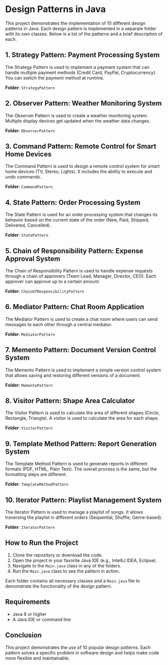 # Design Patterns in Java

This project demonstrates the implementation of 10 different design patterns in Java. Each design pattern is implemented in a separate folder with its own classes. Below is a list of the patterns and a brief description of each.

## 1. Strategy Pattern: Payment Processing System
The Strategy Pattern is used to implement a payment system that can handle multiple payment methods (Credit Card, PayPal, Cryptocurrency). You can switch the payment method at runtime.

**Folder**: `StrategyPattern`

## 2. Observer Pattern: Weather Monitoring System
The Observer Pattern is used to create a weather monitoring system. Multiple display devices get updated when the weather data changes.

**Folder**: `ObserverPattern`

## 3. Command Pattern: Remote Control for Smart Home Devices
The Command Pattern is used to design a remote control system for smart home devices (TV, Stereo, Lights). It includes the ability to execute and undo commands.

**Folder**: `CommandPattern`

## 4. State Pattern: Order Processing System
The State Pattern is used for an order processing system that changes its behavior based on the current state of the order (New, Paid, Shipped, Delivered, Cancelled).

**Folder**: `StatePattern`

## 5. Chain of Responsibility Pattern: Expense Approval System
The Chain of Responsibility Pattern is used to handle expense requests through a chain of approvers (Team Lead, Manager, Director, CEO). Each approver can approve up to a certain amount.

**Folder**: `ChainOfResponsibilityPattern`

## 6. Mediator Pattern: Chat Room Application
The Mediator Pattern is used to create a chat room where users can send messages to each other through a central mediator.

**Folder**: `MediatorPattern`

## 7. Memento Pattern: Document Version Control System
The Memento Pattern is used to implement a simple version control system that allows saving and restoring different versions of a document.

**Folder**: `MementoPattern`

## 8. Visitor Pattern: Shape Area Calculator
The Visitor Pattern is used to calculate the area of different shapes (Circle, Rectangle, Triangle). A visitor is used to calculate the area for each shape.

**Folder**: `VisitorPattern`

## 9. Template Method Pattern: Report Generation System
The Template Method Pattern is used to generate reports in different formats (PDF, HTML, Plain Text). The overall process is the same, but the formatting steps are different.

**Folder**: `TemplateMethodPattern`

## 10. Iterator Pattern: Playlist Management System
The Iterator Pattern is used to manage a playlist of songs. It allows traversing the playlist in different orders (Sequential, Shuffle, Genre-based).

**Folder**: `IteratorPattern`

## How to Run the Project

1. Clone the repository or download the code.
2. Open the project in your favorite Java IDE (e.g., IntelliJ IDEA, Eclipse).
3. Navigate to the `Main.java` class in any of the folders.
4. Run the `Main.java` class to see the pattern in action.

Each folder contains all necessary classes and a `Main.java` file to demonstrate the functionality of the design pattern.

## Requirements
- Java 8 or higher
- A Java IDE or command line

## Conclusion
This project demonstrates the use of 10 popular design patterns. Each pattern solves a specific problem in software design and helps make code more flexible and maintainable.
